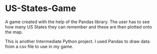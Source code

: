 # US-States-Game
A game created with the help of the Pandas library. The user has to see how many US States they can remember and these are then plotted onto the map.

This is another Intermediate Python project. I used Pandas to draw data from a csv file to use in my game.
